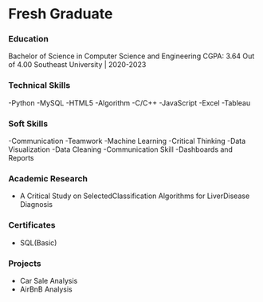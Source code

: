 # Fresh Graduate

### Education
Bachelor of Science in Computer Science and Engineering
CGPA: 3.64 Out of 4.00
Southeast University | 2020-2023

### Technical Skills
-Python
-MySQL
-HTML5
-Algorithm
-C/C++
-JavaScript
-Excel
-Tableau

### Soft Skills
-Communication
-Teamwork
-Machine Learning
-Critical Thinking
-Data Visualization
-Data Cleaning
-Communication Skill
-Dashboards and Reports

### Academic Research
- A Critical Study on SelectedClassification Algorithms for LiverDisease Diagnosis

### Certificates
- SQL(Basic)

### Projects
- Car Sale Analysis
- AirBnB Analysis
